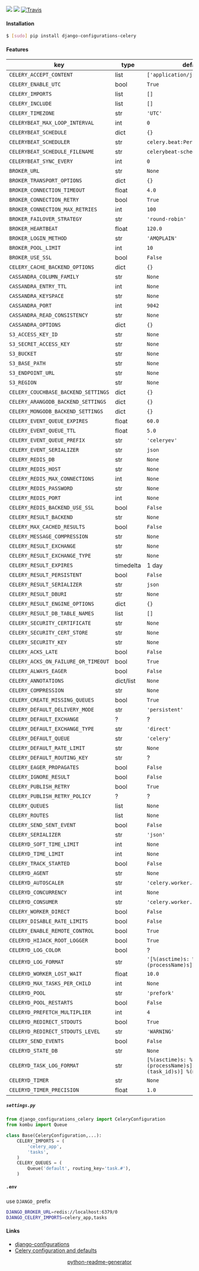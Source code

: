 <!--
https://pypi.org/project/readme-generator/
https://pypi.org/project/python-readme-generator/
-->

[![](https://img.shields.io/pypi/v/django-configurations-celery.svg?maxAge=3600)](https://pypi.org/project/django-configurations-celery/)
[![](https://img.shields.io/badge/License-Unlicense-blue.svg?longCache=True)](https://unlicense.org/)
[![Travis](https://api.travis-ci.org/andrewp-as-is/django-configurations-celery.py.svg?branch=master)](https://travis-ci.org/andrewp-as-is/django-configurations-celery.py/)

#### Installation
```bash
$ [sudo] pip install django-configurations-celery
```

#### Features
key | type | default value
-|-|-
`CELERY_ACCEPT_CONTENT` | list | `['application/json']`
`CELERY_ENABLE_UTC` | bool | `True`
`CELERY_IMPORTS` | list | `[]`
`CELERY_INCLUDE` | list | `[]`
`CELERY_TIMEZONE` | str | `'UTC'`
`CELERYBEAT_MAX_LOOP_INTERVAL` | int | `0`
`CELERYBEAT_SCHEDULE` | dict | `{}`
`CELERYBEAT_SCHEDULER` | str | `celery.beat:PersistentScheduler`
`CELERYBEAT_SCHEDULE_FILENAME` | str | `celerybeat-schedule`
`CELERYBEAT_SYNC_EVERY` | int | `0`
`BROKER_URL` | str | `None`
`BROKER_TRANSPORT_OPTIONS` | dict | `{}`
`BROKER_CONNECTION_TIMEOUT` | float | `4.0`
`BROKER_CONNECTION_RETRY` | bool | `True`
`BROKER_CONNECTION_MAX_RETRIES` | int | `100`
`BROKER_FAILOVER_STRATEGY` | str | `'round-robin'`
`BROKER_HEARTBEAT` | float | `120.0`
`BROKER_LOGIN_METHOD` | str | `'AMQPLAIN'`
`BROKER_POOL_LIMIT` | int | `10`
`BROKER_USE_SSL` | bool | `False`
`CELERY_CACHE_BACKEND_OPTIONS` | dict | `{}`
`CASSANDRA_COLUMN_FAMILY` | str | `None`
`CASSANDRA_ENTRY_TTL` | int | `None`
`CASSANDRA_KEYSPACE` | str | `None`
`CASSANDRA_PORT` | int | `9042`
`CASSANDRA_READ_CONSISTENCY` | str | `None`
`CASSANDRA_OPTIONS` | dict | `{}`
`S3_ACCESS_KEY_ID` | str | `None`
`S3_SECRET_ACCESS_KEY` | str | `None`
`S3_BUCKET` | str | `None`
`S3_BASE_PATH` | str | `None`
`S3_ENDPOINT_URL` | str | `None`
`S3_REGION` | str | `None`
`CELERY_COUCHBASE_BACKEND_SETTINGS` | dict | `{}`
`CELERY_ARANGODB_BACKEND_SETTINGS` | dict | `{}`
`CELERY_MONGODB_BACKEND_SETTINGS` | dict | `{}`
`CELERY_EVENT_QUEUE_EXPIRES` | float | `60.0`
`CELERY_EVENT_QUEUE_TTL` | float | `5.0`
`CELERY_EVENT_QUEUE_PREFIX` | str | `'celeryev'`
`CELERY_EVENT_SERIALIZER` | str | `json`
`CELERY_REDIS_DB` | str | `None`
`CELERY_REDIS_HOST` | str | `None`
`CELERY_REDIS_MAX_CONNECTIONS` | int | `None`
`CELERY_REDIS_PASSWORD` | str | `None`
`CELERY_REDIS_PORT` | int | `None`
`CELERY_REDIS_BACKEND_USE_SSL` | bool | `False`
`CELERY_RESULT_BACKEND` | str | `None`
`CELERY_MAX_CACHED_RESULTS` | bool | `False`
`CELERY_MESSAGE_COMPRESSION` | str | `None`
`CELERY_RESULT_EXCHANGE` | str | `None`
`CELERY_RESULT_EXCHANGE_TYPE` | str | `None`
`CELERY_RESULT_EXPIRES` | timedelta | 1 day
`CELERY_RESULT_PERSISTENT` | bool | `False`
`CELERY_RESULT_SERIALIZER` | str | `json`
`CELERY_RESULT_DBURI` | str | `None`
`CELERY_RESULT_ENGINE_OPTIONS` | dict | `{}`
`CELERY_RESULT_DB_TABLE_NAMES` | list | `[]`
`CELERY_SECURITY_CERTIFICATE` | str | `None`
`CELERY_SECURITY_CERT_STORE` | str | `None`
`CELERY_SECURITY_KEY` | str | `None`
`CELERY_ACKS_LATE` | bool | `False`
`CELERY_ACKS_ON_FAILURE_OR_TIMEOUT` | bool | `True`
`CELERY_ALWAYS_EAGER` | bool | `False`
`CELERY_ANNOTATIONS` | dict/list | `None`
`CELERY_COMPRESSION` | str | `None`
`CELERY_CREATE_MISSING_QUEUES` | bool | `True`
`CELERY_DEFAULT_DELIVERY_MODE` | str | `'persistent'`
`CELERY_DEFAULT_EXCHANGE` | ? | ?
`CELERY_DEFAULT_EXCHANGE_TYPE` | str | `'direct'`
`CELERY_DEFAULT_QUEUE` | str | `'celery'`
`CELERY_DEFAULT_RATE_LIMIT` | str | `None`
`CELERY_DEFAULT_ROUTING_KEY` | str | ?
`CELERY_EAGER_PROPAGATES` | bool | `False`
`CELERY_IGNORE_RESULT` | bool | `False`
`CELERY_PUBLISH_RETRY` | bool | `True`
`CELERY_PUBLISH_RETRY_POLICY` | ? | ?
`CELERY_QUEUES` | list | `None`
`CELERY_ROUTES` | list | `None`
`CELERY_SEND_SENT_EVENT` | bool | `False`
`CELERY_SERIALIZER` | str | `'json'`
`CELERYD_SOFT_TIME_LIMIT` | int | `None`
`CELERYD_TIME_LIMIT` | int | `None`
`CELERY_TRACK_STARTED` | bool | `False`
`CELERYD_AGENT` | str | `None`
`CELERYD_AUTOSCALER` | str | `'celery.worker.autoscale:Autoscaler'`
`CELERYD_CONCURRENCY` | int | `None`
`CELERYD_CONSUMER` | str | `'celery.worker.consumer:Consumer'`
`CELERY_WORKER_DIRECT` | bool | `False`
`CELERY_DISABLE_RATE_LIMITS` | bool | `False`
`CELERY_ENABLE_REMOTE_CONTROL` | bool | `True`
`CELERYD_HIJACK_ROOT_LOGGER` | bool | `True`
`CELERYD_LOG_COLOR` | bool | ?
`CELERYD_LOG_FORMAT` | str | `'[%(asctime)s: %(levelname)s/%(processName)s] %(message)s'`
`CELERYD_WORKER_LOST_WAIT` | float | `10.0`
`CELERYD_MAX_TASKS_PER_CHILD` | int | `None`
`CELERYD_POOL` | str | `'prefork'`
`CELERYD_POOL_RESTARTS` | bool | `False`
`CELERYD_PREFETCH_MULTIPLIER` | int | `4`
`CELERYD_REDIRECT_STDOUTS` | bool | `True`
`CELERYD_REDIRECT_STDOUTS_LEVEL` | str | `'WARNING'`
`CELERY_SEND_EVENTS` | bool | `False`
`CELERYD_STATE_DB` | str | `None`
`CELERYD_TASK_LOG_FORMAT` | str | `[%(asctime)s: %(levelname)s/%(processName)s][%(task_name)s(%(task_id)s)] %(message)s`
`CELERYD_TIMER` | str | `None`
`CELERYD_TIMER_PRECISION` | float | `1.0`

##### `settings.py`
```python
from django_configurations_celery import CeleryConfiguration
from kombu import Queue

class Base(CeleryConfiguration,...):
    CELERY_IMPORTS = (
        'celery_app',
        'tasks',
    )
    CELERY_QUEUES = (
        Queue('default', routing_key='task.#'),
    )
```

##### `.env`
use `DJANGO_` prefix
```bash
DJANGO_BROKER_URL=redis://localhost:6379/0
DJANGO_CELERY_IMPORTS=celery_app,tasks
```

#### Links
+   [django-configurations](https://github.com/jazzband/django-configurations)
+   [Celery configuration and defaults](https://docs.celeryproject.org/en/latest/userguide/configuration.html)

<p align="center">
    <a href="https://pypi.org/project/python-readme-generator/">python-readme-generator</a>
</p>